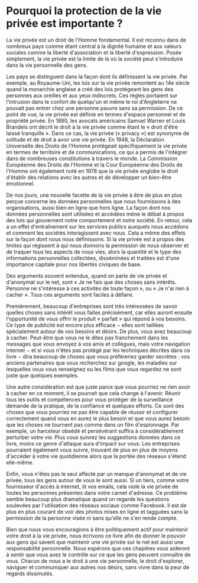 Pourquoi la protection de la vie privée est importante ?
=======================================

La vie privée est un droit de l'Homme fondamental. Il est reconnu dans de nombreux pays comme étant central à la dignité humaine et aux valeurs sociales comme la liberté d'association et la liberté d'expression. Posée simplement, la vie privée est la limite de là où la société peut s'introduire dans la vie personnelle des gens.

Les pays se distinguent dans la façon dont ils définissent la vie privée. Par exemple, au Royaume-Uni, les lois sur la vie privée remontent au 14e siècle quand la monarchie anglaise a créé des lois protégeant les gens des personnes aux oreilles et aux yeux indiscrets. Ces règles portaient sur l'intrusion dans le confort de quelqu'un et même le roi d'Angleterre ne pouvait pas entrer chez une personne pauvre sans sa permission. De ce point de vue, la vie privée est définie en termes d'espace personnel et de propriété privée. En 1880, les avocats américains Samuel Warren et Louis Brandeis ont décrit le droit à la vie privée comme étant le « droit d'être laissé tranquille ». Dans ce cas, la vie privée (« privacy ») est synonyme de solitude et de droit à avoir une vie privée. En 1948, la Déclaration Universelle des Droits de l'Homme protégeait spécifiquement la vie privée en termes de territoire et de communications, ce qui a permis de l'intégrer dans de nombreuses constitutions à travers le monde. La Commission Européenne des Droits de l'Homme et la Cour Européenne des Droits de l'Homme ont également noté en 1978 que la vie privée englobe le droit d'établir des relations avec les autres et de développer un bien-être émotionnel.

De nos jours, une nouvelle facette de la vie privée à être de plus en plus perçue concerne les données personnelles que nous fournissons à des organisations, aussi bien en ligne que hors ligne. La façon dont nos données personnelles sont utilisées et accédées mène le débat à propos des lois qui gouvernent notre comportement et notre société. En retour, cela a un effet d'entraînement sur les services publics auxquels nous accédons et comment les sociétés interagissent avec nous. Cela a même des effets sur la façon dont nous nous définissons. Si la vie privée est à propos des limites qui régissent à qui nous donnons la permission de nous observer et de traquer tous les aspects de nous vies, alors la quantité et le type des informations personnelles collectées, disséminées et traitées est d'une importance capitale pour nos libertés civiques de base.

Des arguments souvent entendus, quand on parle de vie privée et d'anonymat sur le net, sont « Je ne fais que des choses sans intérêts. Personne ne s'intéresse à ces activités de toute façon », ou « Je n'ai rien à cacher ». Tous ces arguments sont faciles à défaire.

Premièrement, beaucoup d'entreprises sont très intéressées de savoir quelles choses sans intérêt vous faites précisément, car elles auront ensuite l'opportunité de vous offrir le produit  « parfait » qui répond à vos besoins. Ce type de publicité est encore plus efficace − elles sont taillées spécialement autour de vos besoins et désirs. De plus, vous avez beaucoup à cacher. Peut-être que vous ne le dites pas franchement dans les messages que vous envoyez à vos amis et collègues, mais votre navigation internet − et si vous n'êtes pas protégé par les techniques décrites dans ce livre − dira beaucoup de choses que vous préféreriez garder secrètes : vos anciens partenaires que vous recherchez sur google, les maladies sur lesquelles vous vous renseignez ou les films que vous regardez ne sont juste que quelques exemples.

Une autre considération est que juste parce que vous pourriez ne rien avoir à cacher en ce moment, il se pourrait que cela change à l'avenir. Réunir tous les outils et compétences pour vous protéger de la surveillance demande de la pratique, de la confiance et quelques efforts. Ce sont des choses que vous pourriez ne pas être capable de réussir et configurer correctement quand vous en aurez le plus besoin et que vous aurez besoin que les choses ne tournent pas comme dans un film d'espionnage. Par exemple, un harceleur obsédé et persévérant suffira à considérablement perturber votre vie. Plus vous suivrez les suggestions données dans ce livre, moins ce genre d'attaque aura d'impact sur vous. Les entreprises pourraient également vous suivre, trouvant de plus en plus de moyens d'accéder à votre vie quotidienne alors que la portée des réseaux s'étend elle-même.

Enfin, vous n'êtes pas le seul affecté par un manque d'anonymat et de vie privée, tous les gens autour de vous le sont aussi. Si un tiers, comme votre fournisseur d'accès à internet, lit vos emails, cela viole la vie privée de toutes les personnes présentes dans votre carnet d'adresse. Ce problème semble beaucoup plus dramatique quand on regarde les questions soulevées par l'utilisation des réseaux sociaux comme Facebook. Il est de plus en plus courant de voir des photos mises en ligne et tagguées sans la permission de la personne visée ni sans qu'elle ne s'en rende compte.

Bien que nous vous encouragions à être politiquement actif pour maintenir votre droit à la vie privée, nous écrivons ce livre afin de donner le pouvoir aux gens qui savent que maintenir une vie privée sur le net est aussi une responsabilité personnelle. Nous espérons que ces chapitres vous aideront à sentir que vous avez le contrôle sur ce que les gens peuvent connaître de vous. Chacun de nous a le droit à une vie personnelle, le droit d'explorer, naviguer et communiquer aux autres nos désirs, sans vivre dans la peur de regards dissimulés.
